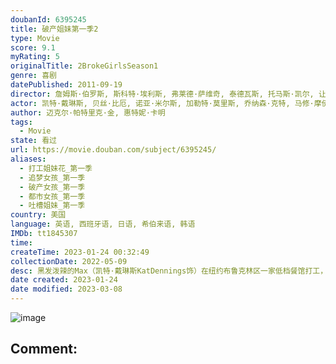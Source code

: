 ```yaml
---
doubanId: 6395245
title: 破产姐妹第一季2
type: Movie
score: 9.1
myRating: 5
originalTitle: 2BrokeGirlsSeason1
genre: 喜剧
datePublished: 2011-09-19
director: 詹姆斯·伯罗斯, 斯科特·埃利斯, 弗莱德·萨维奇, 泰德瓦斯, 托马斯·凯尔, 让·萨加尔, 约翰·福滕贝里, 朱莉·安妮·罗宾逊, 惠特妮·卡明
actor: 凯特·戴琳斯, 贝丝·比厄, 诺亚·米尔斯, 加勒特·莫里斯, 乔纳森·克特, 马修·摩伊, 尼克·扎诺, 詹妮佛·库里奇, 小丝哈娜·布什, 达娜·鲍威尔, 亚当·科尔森, 艾莉森·怀特, 科科·布朗, 尼克·詹姆森, 马特·库克, undefined, 许狄蒂乌, 罗林·麦考利, 特拉维斯·范·文克, 尼克·泰勒, 卡拉·盖洛, 大立雅史, 玛莎·斯图尔特, 达娜·德洛伦佐, 布莱克·霍德, 乔伊贝克, 杰森·布莱尔, 布鲁克·里昂斯, 吕维尔·亚历山大, 布里奇特·埃弗里特, 艾什莉·伍德, 欧阳万成, 约书亚·利瑞, 安内特·莫翰德鲁, undefined, 玛莎·托马森
author: 迈克尔·帕特里克·金, 惠特妮·卡明
tags:
  - Movie
state: 看过
url: https://movie.douban.com/subject/6395245/
aliases:
  - 打工姐妹花_第一季
  - 追梦女孩_第一季
  - 破产女孩_第一季
  - 都市女孩_第一季
  - 吐槽姐妹_第一季
country: 美国
language: 英语, 西班牙语, 日语, 希伯来语, 韩语
IMDb: tt1845307
time: 
createTime: 2023-01-24 00:32:49
collectionDate: 2022-05-09
desc: 黑发泼辣的Max（凯特·戴琳斯KatDennings饰）在纽约布鲁克林区一家低档餐馆打工，餐馆同事包括小个子亚裔老板HanLee、爱讲荤段子的厨子Oleg（JonathanKite饰）和高...
date created: 2023-01-24
date modified: 2023-03-08
---
```


![image](p2554478122.jpg)

Comment:
---
